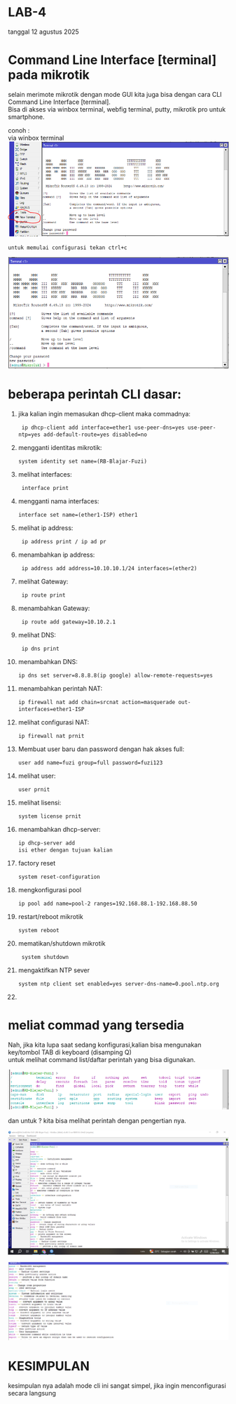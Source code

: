 # LAB-4
tanggal 12 agustus 2025
# Command Line Interface [terminal] pada mikrotik
selain merimote mikrotik dengan mode GUI kita juga bisa dengan cara CLI Command Line Interface [terminal].  
Bisa di akses via winbox terminal, webfig terminal, putty, mikrotik pro untuk smartphone. 

conoh :  
via winbox terminal
![y](tl.PNG) 

    untuk memulai configurasi tekan ctrl+c 
![y](tl1.PNG) 

# beberapa perintah CLI dasar:  
1. jika kalian ingin memasukan dhcp-client maka commadnya:
   
        ip dhcp-client add interface=ether1 use-peer-dns=yes use-peer-ntp=yes add-default-route=yes disabled=no
   
2. mengganti identitas mikrotik:

       system identity set name=(RB-Blajar-Fuzi)
   
3. melihat interfaces:

        interface print
   
4. mengganti nama interfaces:

       interface set name=(ether1-ISP) ether1

5. melihat ip address:
  
        ip address print / ip ad pr
    
6. menambahkan ip address:
 
        ip address add address=10.10.10.1/24 interfaces=(ether2)
    
7. melihat Gateway:

        ip route print
    
8. menambahkan Gateway:

        ip route add gateway=10.10.2.1
    
9. melihat DNS:

        ip dns print

10. menambahkan DNS:

        ip dns set server=8.8.8.8(ip google) allow-remote-requests=yes
    
11. menambahkan perintah NAT:

        ip firewall nat add chain=srcnat action=masquerade out-interfaces=ether1-ISP

    
12. melihat configurasi NAT:

        ip firewall nat prnit
    
13. Membuat user baru dan password dengan hak akses full:

        user add name=fuzi group=full password=fuzi123
    
14. melihat user:

        user prnit
    
15. melihat lisensi:

        system license prnit

16. menambahkan dhcp-server:

        ip dhcp-server add
        isi ether dengan tujuan kalian

17. factory reset

        system reset-configuration
    
18. mengkonfigurasi pool 

        ip pool add name=pool-2 ranges=192.168.88.1-192.168.88.50

19. restart/reboot mikrotik

        system reboot

20. mematikan/shutdown mikrotik

         system shutdown

21. mengaktifkan NTP sever

        system ntp client set enabled=yes server-dns-name=0.pool.ntp.org

22. 
 # meliat commad yang tersedia 
Nah, jika kita lupa saat sedang konfigurasi,kalian bisa mengunakan key/tombol TAB di keyboard (disamping Q)   
untuk melihat command list/daftar perintah yang bisa digunakan.

![tab](tab.PNG)

dan untuk ? kita bisa melihat perintah dengan pengertian nya. 

![tab](tanya.PNG)

![tab](tanya2.PNG)

# KESIMPULAN 
kesimpulan nya adalah mode cli ini sangat simpel, jika ingin menconfigurasi secara langsung  





    
   



